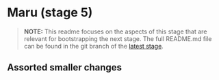 # Maru (stage 5)

> **NOTE:** This readme focuses on the aspects of this stage that are relevant for bootstrapping the next stage.
> The full README.md file can be found in the git branch of the [latest stage](https://github.com/attila-lendvai/maru/).

## Assorted smaller changes
